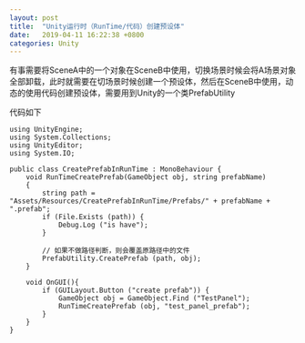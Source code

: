 ```yaml
---
layout: post
title:  "Unity运行时（RunTime/代码）创建预设体"
date:   2019-04-11 16:22:38 +0800
categories: Unity
---
```


有事需要将SceneA中的一个对象在SceneB中使用，切换场景时候会将A场景对象全部卸载，此时就需要在切场景时候创建一个预设体，然后在SceneB中使用，动态的使用代码创建预设体，需要用到Unity的一个类PrefabUtility

代码如下

```
using UnityEngine;
using System.Collections;
using UnityEditor;
using System.IO;

public class CreatePrefabInRunTime : MonoBehaviour {
	void RunTimeCreatePrefab(GameObject obj, string prefabName) 
	{
		string path = "Assets/Resources/CreatePrefabInRunTime/Prefabs/" + prefabName + ".prefab";
		if (File.Exists (path)) {
			Debug.Log ("is have");
		}

		// 如果不做路径判断，则会覆盖原路径中的文件
		PrefabUtility.CreatePrefab (path, obj);
	}

	void OnGUI(){
		if (GUILayout.Button ("create prefab")) {
			GameObject obj = GameObject.Find ("TestPanel");
			RunTimeCreatePrefab (obj, "test_panel_prefab");
		}
	}
}
```




